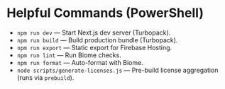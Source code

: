 # Helpful Commands (PowerShell)
- `npm run dev` — Start Next.js dev server (Turbopack).
- `npm run build` — Build production bundle (Turbopack).
- `npm run export` — Static export for Firebase Hosting.
- `npm run lint` — Run Biome checks.
- `npm run format` — Auto-format with Biome.
- `node scripts/generate-licenses.js` — Pre-build license aggregation (runs via `prebuild`).